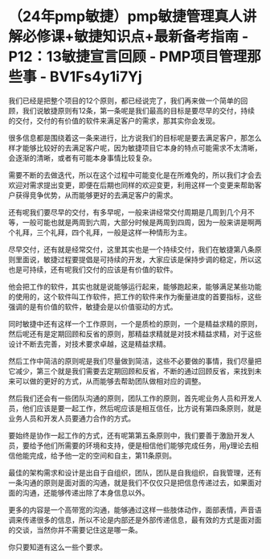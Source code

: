 # （24年pmp敏捷）pmp敏捷管理真人讲解必修课+敏捷知识点+最新备考指南 - P12：13敏捷宣言回顾 - PMP项目管理那些事 - BV1Fs4y1i7Yj

我们已经是把整个项目的12个原则，都已经说完了，我们再来做一个简单的回顾，我们说敏捷原则有12条，第一条呢是我们最高的目标是要尽早的交付，持续的交付，交付的有价值的软件来满足客户的需求，那其实你会发现。

很多信息都是围绕着这一条来进行，比方说我们的目标呢是要去满足客户，那怎么样才能够比较好的去满足客户呢，因为敏捷项目它本身的特点可能需求不太清晰，会逐渐的清晰，或者有可能本身事情比较复杂。

需要不断的去做迭代，所以在这个过程中可能变化是在所难免的，所以我们才会去欢迎对需求提出变更，即便在后期也同样的欢迎变更，利用这样一个变更来帮助客户获得竞争优势，从而能够更好的去满足客户的需求。

还有呢我们要尽早的交付，有多早呢，一般来讲经常交付周期是几周到几个月不等，一般可能也就是两周到六周，大部分时候是两周到四周，因为一般来讲是啊两个礼拜，三个礼拜，四个礼拜，一般是这样一种情形为主。

尽早交付，还有就是经常交付，这里其实也是一个持续交付，我们在敏捷第八条原则里面说，敏捷过程要提倡是可持续的开发，大家应该是保持步调的稳定，所以这也是可持续，还有呢我们交付的应该是有价值的软件。

他会把工作的软件，其实也就是说能够运行起来，能够跑起来，能够满足某些功能的使用的，这个软件叫工作软件，把工作的软件来作为衡量进度的首要指标，这些强调的是有价值的软件，敏捷会是以价值驱动的方式。

同时敏捷中还有这样一个工作原则，一个是质检的原则，一个是精益求精的原则，然后呢还有是定期回顾和反省的原则，那精益求精就是对技术精益求精，对于这些设计不断去完善，对技术要求卓越，这是精益求精。

然后工作中简洁的原则呢是我们尽量做到简洁，这些不必要做的事情，我们尽量把它减少，第三个就是我们需要去定期回顾和反省，不断的通过回顾反省，来找到未来可以做的更好的方式，从而能够去帮助团队做相对应的调整。

然后我们还会有一些团队沟通的原则，团队工作的原则，首先呢业务人员和开发人员，他们应该是要一起工作，然后呢应该是相互信任，比方说有第四条原则，就是业务人员和开发人员要通力合作的方式。

要始终是协作一起工作的方式，还有呢第第五条原则中，我们要善于激励开发人员，要给予他们所需要的环境和支持，便是相信他们能够完成任务，用y理论去相信他能完成，给予他一定的空间和自主，第11条原则。

最佳的架构需求和设计是出自于自组织，团队，团队是自我组织，自我管理，还有一条沟通的原则是面对面的沟通，就是我们不仅仅只是把信息传递过去，如果面对面的沟通，还能够传递出除了本身信息以外。

更多的内容是一个高带宽的沟通，能够通过这样一些肢体动作，面部表情，声音语调来传递很多的信息，所以不论是内部还是外部传递信息，最有效的方式是面对面的交谈，当然你并不需要记住这是哪一条。

你只要知道有这么一些个要求。